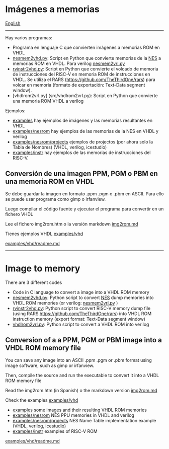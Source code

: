 # Imágenes a memorias

[English](#Image-to-memory)

---

Hay varios programas:

+ Programa en lenguaje C que convierten imágenes a memorias ROM en VHDL
+ [nesmem2vhd.py](src/nesmem2vhd.py): Script en Python que convierte memorias de la [NES](https://es.wikipedia.org/wiki/Nintendo_Entertainment_System) a memorias ROM en VHDL. Para verilog [nesmem2vrl.py](src/nesmem2vrl.py)
+ [rvinstr2vhd.py](src/rvinstr2vhd.py): Script en Python que convierte el volcado de memoria de instrucciones del RISC-V en memoria ROM de instrucciones en VHDL. Se utiliza el RARS (https://github.com/TheThirdOne/rars) para volcar en memoria (formato de exportación: Text-Data segment window).
+ [vhdlrom2vrl.py] (src/vhdlrom2vrl.py): Script en Python que convierte una memoria ROM VHDL a verilog

Ejemplos:

* [examples](examples) hay ejemplos de imágenes y las memorias resultantes en VHDL
* [examples/nesrom](examples/nesrom) hay ejemplos de las memorias de la NES en VHDL y verilog
* [examples/nesrom/projects](examples/nesrom/projects) ejemplos de projectos (por ahora solo la Tabla de Nombres)  (VHDL, verilog, icestudio)
* [examples/instr](examples/instr) hay ejemplos de las memorias de instrucciones del RISC-V.

## Conversión de una imagen PPM, PGM o PBM en una memoria ROM en VHDL


Se debe guardar la imagen en formato .ppm .pgm o .pbm en ASCII. Para ello se puede usar programa como gimp o irfanview.

Luego compilar el código fuente y ejecutar el programa para convertir en un fichero VHDL

Lee el fichero img2rom.htm o la versión markdown [img2rom.md](img2rom.md) 

Tienes ejemplos VHDL [examples/vhd](examples/vhd)

[examples/vhd/readme.md](examples/vhd/readme.md)

---

# Image to memory


There are 3 different codes

+ Code in C language to convert a image into a VHDL ROM memory
+ [nesmem2vhd.py](src/nesmem2vhd.py): Python script to convert [NES](https://en.wikipedia.org/wiki/Nintendo_Entertainment_System) dump memories into VHDL ROM memories (or verilog: [nesmem2vrl.py](src/nesmem2vrl.py) )
+ [rvinstr2vhd.py](src/rvinstr2vhd.py): Python script to convert RISC-V memory dump file (using RARS https://github.com/TheThirdOne/rars) into VHDL ROM instruction memory (export format: Text-Data segment window)
+ [vhdlrom2vrl.py](src/vhdlrom2vrl.py): Python script to convert a VHDL ROM into verilog

## Conversion of a a PPM, PGM or PBM image into a VHDL ROM memory file

You can save any image into an ASCII .ppm .pgm or .pbm format using image software, such as gimp or irfanview.

Then, compile the source and run the executable to convert it into a VHDL ROM memory file

Read the img2rom.htm (in Spanish) o the markdown version [img2rom.md](img2rom.md) 

Check the examples [examples/vhd](examples/vhd)

* [examples](examples) some images and their resulting VHDL ROM memories
* [examples/nesrom](examples/nesrom) NES PPU memories in VHDL and verilog
* [examples/nesrom/projects](examples/nesrom/projects) NES Name Table implementation example (VHDL, verilog, icestudio)
* [examples/instr](examples/instr) examples of RISC-V ROM 

[examples/vhd/readme.md](examples/vhd/readme.md)
